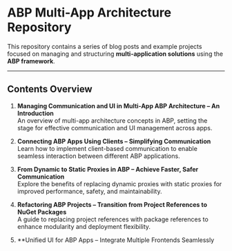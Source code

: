 # ABP Multi-App Architecture Repository

This repository contains a series of blog posts and example projects focused on managing and structuring **multi-application solutions** using the **ABP framework**.

---

## Contents Overview

1. **Managing Communication and UI in Multi-App ABP Architecture – An Introduction**  
   An overview of multi-app architecture concepts in ABP, setting the stage for effective communication and UI management across apps.

2. **Connecting ABP Apps Using Clients – Simplifying Communication**  
   Learn how to implement client-based communication to enable seamless interaction between different ABP applications.

3. **From Dynamic to Static Proxies in ABP – Achieve Faster, Safer Communication**  
   Explore the benefits of replacing dynamic proxies with static proxies for improved performance, safety, and maintainability.

4. **Refactoring ABP Projects – Transition from Project References to NuGet Packages**  
   A guide to replacing project references with package references to enhance modularity and deployment flexibility.

5. **Unified UI for ABP Apps – Integrate Multiple Frontends Seamlessly
